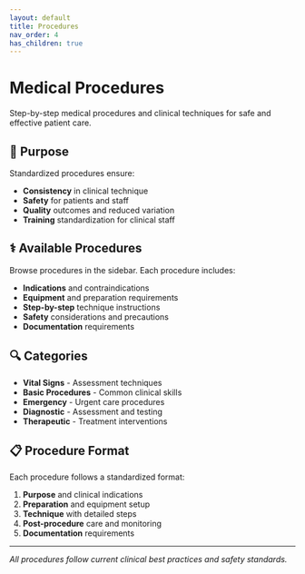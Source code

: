 ```yaml
---
layout: default
title: Procedures
nav_order: 4
has_children: true
---
```


# Medical Procedures

Step-by-step medical procedures and clinical techniques for safe and effective patient care.

## 🎯 Purpose

Standardized procedures ensure:
- **Consistency** in clinical technique
- **Safety** for patients and staff
- **Quality** outcomes and reduced variation
- **Training** standardization for clinical staff

## ⚕️ Available Procedures

Browse procedures in the sidebar. Each procedure includes:

- **Indications** and contraindications
- **Equipment** and preparation requirements
- **Step-by-step** technique instructions
- **Safety** considerations and precautions
- **Documentation** requirements

## 🔍 Categories

- **Vital Signs** - Assessment techniques
- **Basic Procedures** - Common clinical skills
- **Emergency** - Urgent care procedures
- **Diagnostic** - Assessment and testing
- **Therapeutic** - Treatment interventions

## 📋 Procedure Format

Each procedure follows a standardized format:
1. **Purpose** and clinical indications
2. **Preparation** and equipment setup
3. **Technique** with detailed steps
4. **Post-procedure** care and monitoring
5. **Documentation** requirements

---

*All procedures follow current clinical best practices and safety standards.*
